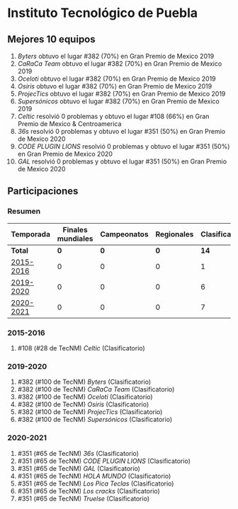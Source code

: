 ---
---

# Instituto Tecnológico de Puebla

## Mejores 10 equipos

1. _Byters_ obtuvo el lugar #382 (70%) en Gran Premio de Mexico 2019
1. _CaRaCa Team_ obtuvo el lugar #382 (70%) en Gran Premio de Mexico 2019
1. _Oceloti_ obtuvo el lugar #382 (70%) en Gran Premio de Mexico 2019
1. _Osiris_ obtuvo el lugar #382 (70%) en Gran Premio de Mexico 2019
1. _ProjecTics_ obtuvo el lugar #382 (70%) en Gran Premio de Mexico 2019
1. _Supersónicos_ obtuvo el lugar #382 (70%) en Gran Premio de Mexico 2019
1. _Celtic_ resolvió 0 problemas y obtuvo el lugar #108 (66%) en Gran Premio de Mexico & Centroamerica
1. _36s_ resolvió 0 problemas y obtuvo el lugar #351 (50%) en Gran Premio de Mexico 2020
1. _CODE PLUGIN LIONS_ resolvió 0 problemas y obtuvo el lugar #351 (50%) en Gran Premio de Mexico 2020
1. _GAL_ resolvió 0 problemas y obtuvo el lugar #351 (50%) en Gran Premio de Mexico 2020

## Participaciones

### Resumen

| Temporada | Finales mundiales | Campeonatos | Regionales | Clasificatorios | Equipos |
| --- | --- | --- | --- | --- | --- |
| **Total** | **0** | **0** | **0** | **14** | **14** |
| [2015-2016](#2015-2016) | 0 | 0 | 0 | 1 | 1 |
| [2019-2020](#2019-2020) | 0 | 0 | 0 | 6 | 6 |
| [2020-2021](#2020-2021) | 0 | 0 | 0 | 7 | 7 |

### 2015-2016

1. #108 (#28 de TecNM) _Celtic_ (Clasificatorio)

### 2019-2020

1. #382 (#100 de TecNM) _Byters_ (Clasificatorio)
1. #382 (#100 de TecNM) _CaRaCa Team_ (Clasificatorio)
1. #382 (#100 de TecNM) _Oceloti_ (Clasificatorio)
1. #382 (#100 de TecNM) _Osiris_ (Clasificatorio)
1. #382 (#100 de TecNM) _ProjecTics_ (Clasificatorio)
1. #382 (#100 de TecNM) _Supersónicos_ (Clasificatorio)

### 2020-2021

1. #351 (#65 de TecNM) _36s_ (Clasificatorio)
1. #351 (#65 de TecNM) _CODE PLUGIN LIONS_ (Clasificatorio)
1. #351 (#65 de TecNM) _GAL_ (Clasificatorio)
1. #351 (#65 de TecNM) _HOLA MUNDO_ (Clasificatorio)
1. #351 (#65 de TecNM) _Los Pica Teclas_ (Clasificatorio)
1. #351 (#65 de TecNM) _Los cracks_ (Clasificatorio)
1. #351 (#65 de TecNM) _Truelse_ (Clasificatorio)



